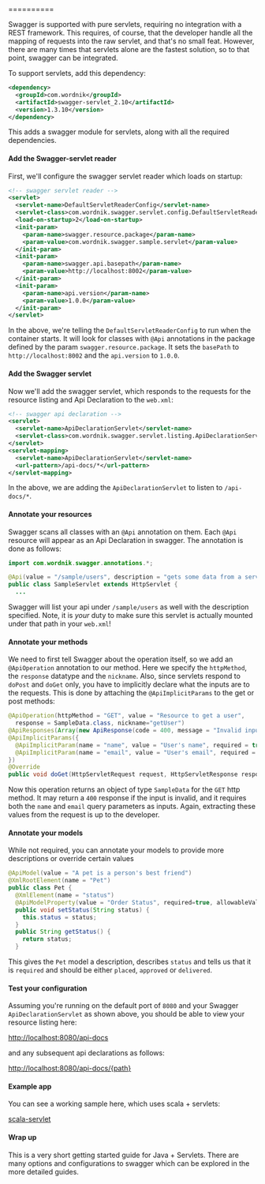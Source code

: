 ==========

Swagger is supported with pure servlets, requiring no integration with a REST framework.  This requires, of course, that the developer handle all the mapping of requests into the raw servlet, and that's no small feat.  However, there are many times that servlets alone are the fastest solution, so to that point, swagger can be integrated.

To support servlets, add this dependency:

```xml
<dependency>
  <groupId>com.wordnik</groupId>
  <artifactId>swagger-servlet_2.10</artifactId>
  <version>1.3.10</version>
</dependency>
```

This adds a swagger module for servlets, along with all the required dependencies.

#### Add the Swagger-servlet reader

First, we'll configure the swagger servlet reader which loads on startup:

```xml
<!-- swagger servlet reader -->
<servlet>
  <servlet-name>DefaultServletReaderConfig</servlet-name>
  <servlet-class>com.wordnik.swagger.servlet.config.DefaultServletReaderConfig</servlet-class>
  <load-on-startup>2</load-on-startup>
  <init-param>
    <param-name>swagger.resource.package</param-name>
    <param-value>com.wordnik.swagger.sample.servlet</param-value>
  </init-param>
  <init-param>
    <param-name>swagger.api.basepath</param-name>
    <param-value>http://localhost:8002</param-value>
  </init-param>
  <init-param>
    <param-name>api.version</param-name>
    <param-value>1.0.0</param-value>
  </init-param>
</servlet>
```

In the above, we're telling the `DefaultServletReaderConfig` to run when the container starts.  It will look for classes with `@Api` annotations in the package defined by the param `swagger.resource.package`.  It sets the `basePath` to `http://localhost:8002` and the `api.version` to `1.0.0`.

#### Add the Swagger servlet

Now we'll add the swagger servlet, which responds to the requests for the resource listing and Api Declaration to the `web.xml`:

```xml
<!-- swagger api declaration -->
<servlet>
  <servlet-name>ApiDeclarationServlet</servlet-name>
  <servlet-class>com.wordnik.swagger.servlet.listing.ApiDeclarationServlet</servlet-class>
</servlet>
<servlet-mapping>
  <servlet-name>ApiDeclarationServlet</servlet-name>
  <url-pattern>/api-docs/*</url-pattern>
</servlet-mapping>
```

In the above, we are adding the `ApiDeclarationServlet` to listen to `/api-docs/*`.

#### Annotate your resources

Swagger scans all classes with an `@Api` annotation on them.  Each `@Api` resource will appear as an Api Declaration in swagger.  The annotation is done as follows:

```java
import com.wordnik.swagger.annotations.*;

@Api(value = "/sample/users", description = "gets some data from a servlet")
public class SampleServlet extends HttpServlet {
  ...
```

Swagger will list your api under `/sample/users` as well with the description specified.  Note, it is _your_ duty to make sure this servlet is actually mounted under that path in your `web.xml`!

#### Annotate your methods

We need to first tell Swagger about the operation itself, so we add an `@ApiOperation` annotation to our method.  Here we specify the `httpMethod`, the `response` datatype and the `nickname`.  Also, since servlets respond to `doPost` and `doGet` only, you have to implicitly declare what the inputs are to the requests.  This is done by attaching the `@ApiImplicitParams` to the get or post methods:

```java
@ApiOperation(httpMethod = "GET", value = "Resource to get a user", 
  response = SampleData.class, nickname="getUser")
@ApiResponses(Array(new ApiResponse(code = 400, message = "Invalid input", response = ApiResponse.class)))
@ApiImplicitParams({
  @ApiImplicitParam(name = "name", value = "User's name", required = true, dataType = "string", paramType = "query"),
  @ApiImplicitParam(name = "email", value = "User's email", required = true, dataType = "string", paramType = "query"),
})
@Override
public void doGet(HttpServletRequest request, HttpServletResponse response) {

```

Now this operation returns an object of type `SampleData` for the `GET` http method.  It may return a `400` response if the input is invalid, and it requires both the `name` and `email` query parameters as inputs.  Again, extracting these values from the request is up to the developer.

#### Annotate your models

While not required, you can annotate your models to provide more descriptions or override certain values

```java
@ApiModel(value = "A pet is a person's best friend")
@XmlRootElement(name = "Pet")
public class Pet {
  @XmlElement(name = "status")
  @ApiModelProperty(value = "Order Status", required=true, allowableValues = "placed,approved,delivered")
  public void setStatus(String status) {
    this.status = status;
  }
  public String getStatus() {
    return status;
  }
```

This gives the `Pet` model a description, describes `status` and tells us that it is `required` and should be either `placed`, `approved` or `delivered`.

#### Test your configuration

Assuming you're running on the default port of `8080` and your Swagger `ApiDeclarationServlet` as shown above, you should be able to view your resource listing here:

[http://localhost:8080/api-docs](http://localhost:8080/api-docs)

and any subsequent api declarations as follows:

[http://localhost:8080/api-docs/{path}](http://localhost:8080/api-docs/{path})

#### Example app

You can see a working sample here, which uses scala + servlets:

[scala-servlet](https://github.com/wordnik/swagger-core/blob/master/samples/scala-servlet)

#### Wrap up

This is a very short getting started guide for Java + Servlets.  There are many options and configurations to swagger which can be explored in the more detailed guides.
